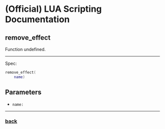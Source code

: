 
# (Official) LUA Scripting Documentation

## remove_effect

Function undefined.

___

Spec:

```lua
remove_effect(
	name)
```

## Parameters

- `name:` 

___

### [back](../other)
